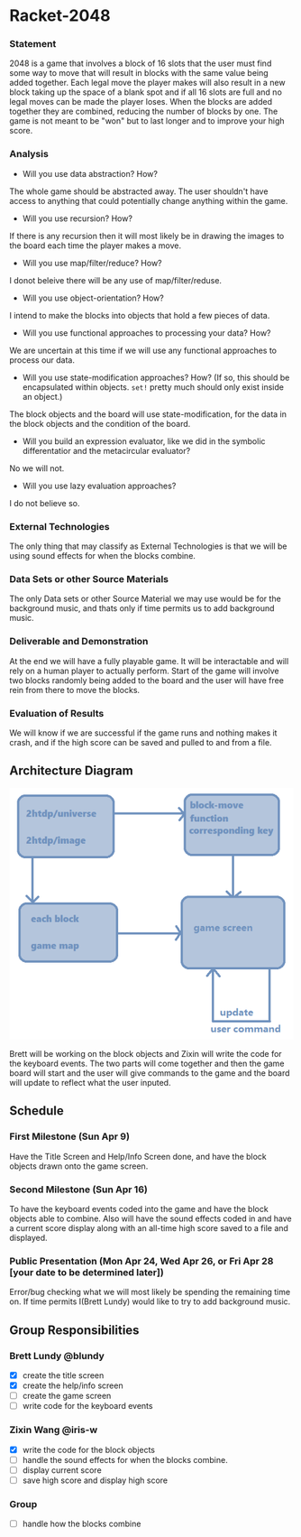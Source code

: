 # Racket-2048

### Statement
2048 is a game that involves a block of 16 slots that the user must find some way to move that will result in blocks with the same value being added together. Each legal move the player makes will also result in a new block taking up the space of a blank spot and if all 16 slots are full and no legal moves can be made the player loses. When the blocks are added together they are combined, reducing the number of blocks by one. The game is not meant to be "won" but to last longer and to improve your high score.
 
### Analysis
- Will you use data abstraction? How?

The whole game should be abstracted away. The user shouldn't have access to anything that could potentially change anything within the game. 
- Will you use recursion? How? 

If there is any recursion then it will most likely be in drawing the images to the board each time the player makes a move.
- Will you use map/filter/reduce? How?

I donot beleive there will be any use of map/filter/reduse.
- Will you use object-orientation? How?

I intend to make the blocks into objects that hold a few pieces of data.
- Will you use functional approaches to processing your data? How?

We are uncertain at this time if we will use any functional approaches to process our data.
- Will you use state-modification approaches? How? (If so, this should be encapsulated within objects. `set!` pretty much should only exist inside an object.)

The block objects and the board will use state-modification, for the data in the block objects and the condition of the board.
- Will you build an expression evaluator, like we did in the symbolic differentatior and the metacircular evaluator?

No we will not.
- Will you use lazy evaluation approaches?

I do not believe so.

### External Technologies
The only thing that may classify as External Technologies is that we will be using sound effects for when the blocks combine.

### Data Sets or other Source Materials
The only Data sets or other Source Material we may use would be for the background music, and thats only if time permits us to add background music. 

### Deliverable and Demonstration
At the end we will have a fully playable game. It will be interactable and will rely on a human player to actually perform. Start of the game will involve two blocks randomly being added to the board and the user will have free rein from there to move the blocks. 

### Evaluation of Results
We will know if we are successful if the game runs and nothing makes it crash, and if the high score can be saved and pulled to and from a file.

## Architecture Diagram
![Architecture_Diagram](/2048-diagram.png?raw=true "Architecture Diagram")

Brett will be working on the block objects and Zixin will write the code for the keyboard events. The two parts will come together and then the game board will start and the user will give commands to the game and the board will update to reflect what the user inputed. 

## Schedule

### First Milestone (Sun Apr 9)
Have the Title Screen and Help/Info Screen done, and have the block objects drawn onto the game screen.

### Second Milestone (Sun Apr 16)
To have the keyboard events coded into the game and have the block objects able to combine. Also will have the sound effects coded in and have a current score display along with an all-time high score saved to a file and displayed.

### Public Presentation (Mon Apr 24, Wed Apr 26, or Fri Apr 28 [your date to be determined later])
Error/bug checking what we will most likely be spending the remaining time on. If time permits I(Brett Lundy) would like to try to add background music.

## Group Responsibilities

### Brett Lundy @blundy
- [X] create the title screen
- [X] create the help/info screen
- [ ] create the game screen
- [ ] write code for the keyboard events

### Zixin Wang @iris-w
- [X] write the code for the block objects
- [ ] handle the sound effects for when the blocks combine.
- [ ] display current score
- [ ] save high score and display high score
### Group
- [ ] handle how the blocks combine
